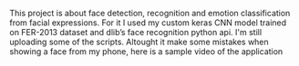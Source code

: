 This project is about face detection, recognition and emotion classification from facial expressions. 
For it I used my custom keras CNN model trained on FER-2013 dataset and dlib’s face recognition 
python api. I'm still uploading some of the scripts. Altought it make some mistakes when showing a face 
from my phone, here is a sample video of the application

<div align="center">
  <img src="./vid/FER-gif1.gif" alt="">
</div>
